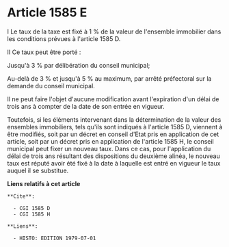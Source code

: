 # Article 1585 E

I  Le taux de la taxe est fixé à 1 % de la valeur de l'ensemble immobilier dans les conditions prévues à l'article 1585 D.

II  Ce taux peut être porté :

Jusqu'à 3 % par délibération du conseil municipal;

Au-delà de 3 % et jusqu'à 5 % au maximum, par arrêté préfectoral sur la demande du conseil municipal.

Il ne peut faire l'objet d'aucune modification avant l'expiration d'un délai de trois ans à compter de la date de son entrée
en vigueur.

Toutefois, si les éléments intervenant dans la détermination de la valeur des ensembles immobiliers, tels qu'ils sont
indiqués à l'article 1585 D, viennent à être modifiés, soit par un décret en conseil d'Etat pris en application de cet
article, soit par un décret pris en application de l'article 1585 H, le conseil municipal peut fixer un nouveau taux. Dans ce
cas, pour l'application du délai de trois ans résultant des dispositions du deuxième alinéa, le nouveau taux est réputé avoir
été fixé à la date à laquelle est entré en vigueur le taux auquel il se substitue.

**Liens relatifs à cet article**

	**Cite**:

	  - CGI 1585 D
	  - CGI 1585 H

	**Liens**:

	  - HISTO: EDITION 1979-07-01
